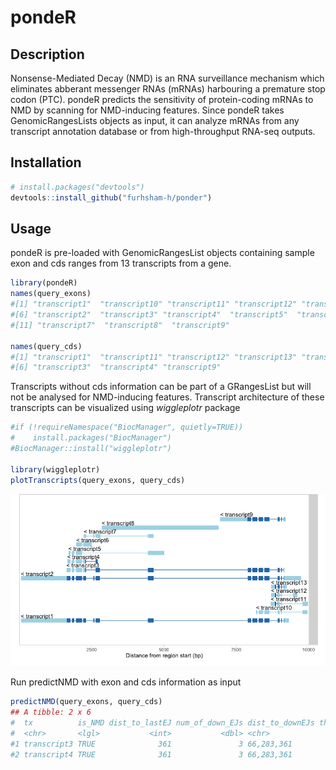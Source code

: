 # pondeR

## Description

Nonsense-Mediated Decay (NMD) is an RNA surveillance mechanism which eliminates 
abberant messenger RNAs (mRNAs) harbouring a premature stop codon (PTC). pondeR
predicts the sensitivity of protein-coding mRNAs to NMD by scanning for NMD-inducing
features. Since pondeR takes GenomicRangesLists objects as input, it can analyze
mRNAs from any transcript annotation database or from high-throughput RNA-seq outputs.

## Installation
```r
# install.packages("devtools")
devtools::install_github("furhsham-h/ponder")
```

## Usage
pondeR is pre-loaded with GenomicRangesList objects containing sample
exon and cds ranges from 13 transcripts from a gene.
```r
library(pondeR)
names(query_exons)
#[1] "transcript1"  "transcript10" "transcript11" "transcript12" "transcript13" 
#[6] "transcript2"  "transcript3" "transcript4"  "transcript5"  "transcript6"  
#[11] "transcript7"  "transcript8"  "transcript9" 

names(query_cds)
#[1] "transcript1"  "transcript11" "transcript12" "transcript13" "transcript2"  
#[6] "transcript3"  "transcript4" "transcript9" 
```

Transcripts without cds information can be part of a GRangesList but will not
be analysed for NMD-inducing features. Transcript architecture of these 
transcripts can be visualized using _wiggleplotr_ package
```r
#if (!requireNamespace("BiocManager", quietly=TRUE))
#    install.packages("BiocManager")
#BiocManager::install("wiggleplotr")

library(wiggleplotr)
plotTranscripts(query_exons, query_cds)
```
<img src="wiggleplot_query.png" width="800">

Run predictNMD with exon and cds information as input
```r
predictNMD(query_exons, query_cds)
## A tibble: 2 x 6
#  tx          is_NMD dist_to_lastEJ num_of_down_EJs dist_to_downEJs threeUTRlength
#  <chr>       <lgl>           <int>           <dbl> <chr>                    <dbl>
#1 transcript3 TRUE              361               3 66,283,361                 502
#2 transcript4 TRUE              361               3 66,283,361                 474
```


